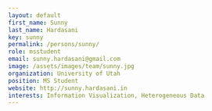 ```yaml
---
layout: default
first_name: Sunny
last_name: Hardasani
key: sunny
permalink: /persons/sunny/
role: msstudent
email: sunny.hardasani@gmail.com
image: /assets/images/team/sunny.jpg
organization: University of Utah
position: MS Student
website: http://sunny.hardasani.in
interests: Information Visualization, Heterogeneous Data
---
```

